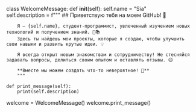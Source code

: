 class WelcomeMessage:
    def __init__(self):
        self.name = "Sia"  
        self.description = f"""
        ## Приветствую тебя на моем GitHub! 👋

        Я — {self.name}, студент-программист, увлеченный изучением новых технологий и получением знаний. 🧠📚  
        Здесь ты найдешь мои проекты, которые я создаю, чтобы улучшить свои навыки и развить крутые идеи. 💡

        Я всегда открыт новым знакомствам и сотрудничеству! Не стесняйся задавать вопросы, делиться своим опытом и оставлять отзывы. 😉

        **Вместе мы можем создать что-то невероятное! 🚀**
        """

    def print_message(self):
        print(self.description)

welcome = WelcomeMessage()
welcome.print_message()
